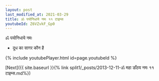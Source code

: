 ```yaml
---
layout: post
last_modified_at: 2021-03-29
title: ॐ पयोनिधाये नमः ११ टाइम्स
youtubeId: Z6VZvkF_Gp0
---
```

 
 
 ॐ पयोनिधाये नमः  
 
 -  दूध का सागर कौन है 
 
  
 
  
 
 
 
 
 
 


{% include youtubePlayer.html id=page.youtubeId %}
 
[Next]({{ site.baseurl }}{% link  split1/_posts/2013-12-11-ॐ महा डाँठय नमः ११ टाइम्स.md%})
 
